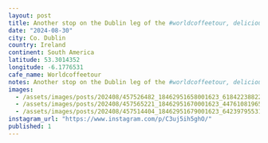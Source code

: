```yaml
---
layout: post
title: Another stop on the Dublin leg of the #worldcoffeetour, delicious americano and a sweat treat
date: "2024-08-30"
city: Co. Dublin
country: Ireland
continent: South America
latitude: 53.3014352
longitude: -6.1776531
cafe_name: Worldcoffeetour
notes: Another stop on the Dublin leg of the #worldcoffeetour, delicious americano and a sweat treat
images:
  - /assets/images/posts/202408/457526482_18462951658001623_6184223882208858006_n_18053677657789109.jpg
  - /assets/images/posts/202408/457565221_18462951670001623_447610819650560110_n_17853892761255869.jpg
  - /assets/images/posts/202408/457514404_18462951679001623_6423979553168981724_n_17877101421115755.jpg
instagram_url: "https://www.instagram.com/p/C3uj5ih5ghO/"
published: 1
---
```

